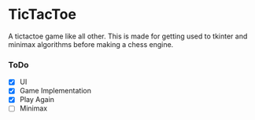 # TicTacToe
A tictactoe game like all other. This is made for getting used to tkinter and minimax algorithms before making a chess engine.

### ToDo
- [x] UI
- [x] Game Implementation
- [x] Play Again
- [ ] Minimax
